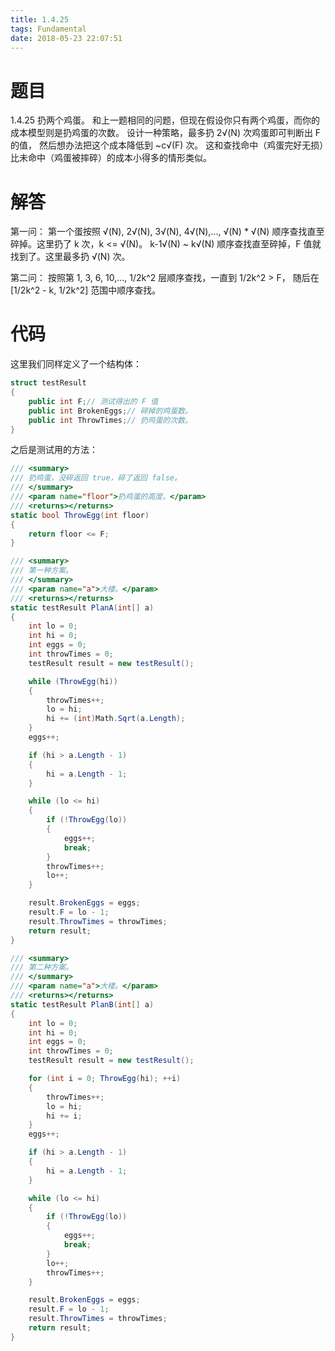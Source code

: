```yaml
---
title: 1.4.25
tags: Fundamental
date: 2018-05-23 22:07:51
---
```


# 题目

1.4.25
扔两个鸡蛋。 
和上一题相同的问题，但现在假设你只有两个鸡蛋，而你的成本模型则是扔鸡蛋的次数。 
设计一种策略，最多扔 2√(N) 次鸡蛋即可判断出 F 的值， 然后想办法把这个成本降低到 ~c√(F) 次。 这和查找命中（鸡蛋完好无损）比未命中（鸡蛋被摔碎）的成本小得多的情形类似。

# 解答

第一问：
第一个蛋按照 √(N), 2√(N), 3√(N), 4√(N),..., √(N) * √(N) 顺序查找直至碎掉。这里扔了 k 次，k <= √(N)。
k-1√(N) ~ k√(N) 顺序查找直至碎掉，F 值就找到了。这里最多扔 √(N) 次。

第二问：
按照第 1, 3, 6, 10,..., 1/2k^2 层顺序查找，一直到 1/2k^2 > F，
随后在 [1/2k^2 - k, 1/2k^2] 范围中顺序查找。

# 代码

这里我们同样定义了一个结构体：

```csharp
struct testResult
{
    public int F;// 测试得出的 F 值
    public int BrokenEggs;// 碎掉的鸡蛋数。
    public int ThrowTimes;// 扔鸡蛋的次数。
}
```

之后是测试用的方法：

```csharp
/// <summary>
/// 扔鸡蛋，没碎返回 true，碎了返回 false。
/// </summary>
/// <param name="floor">扔鸡蛋的高度。</param>
/// <returns></returns>
static bool ThrowEgg(int floor)
{
    return floor <= F;
}

/// <summary>
/// 第一种方案。
/// </summary>
/// <param name="a">大楼。</param>
/// <returns></returns>
static testResult PlanA(int[] a)
{
    int lo = 0;
    int hi = 0; 
    int eggs = 0;
    int throwTimes = 0;
    testResult result = new testResult();

    while (ThrowEgg(hi))
    {
        throwTimes++;
        lo = hi;
        hi += (int)Math.Sqrt(a.Length);
    }
    eggs++;

    if (hi > a.Length - 1)
    {
        hi = a.Length - 1;
    }

    while (lo <= hi)
    {
        if (!ThrowEgg(lo))
        {
            eggs++;
            break;
        }
        throwTimes++;
        lo++;
    }

    result.BrokenEggs = eggs;
    result.F = lo - 1;
    result.ThrowTimes = throwTimes;
    return result;
}

/// <summary>
/// 第二种方案。
/// </summary>
/// <param name="a">大楼。</param>
/// <returns></returns>
static testResult PlanB(int[] a)
{
    int lo = 0;
    int hi = 0;
    int eggs = 0;
    int throwTimes = 0;
    testResult result = new testResult();

    for (int i = 0; ThrowEgg(hi); ++i)
    {
        throwTimes++;
        lo = hi;
        hi += i;
    }
    eggs++;

    if (hi > a.Length - 1)
    {
        hi = a.Length - 1;
    }

    while (lo <= hi)
    {
        if (!ThrowEgg(lo))
        {
            eggs++;
            break;
        }
        lo++;
        throwTimes++;
    }

    result.BrokenEggs = eggs;
    result.F = lo - 1;
    result.ThrowTimes = throwTimes;
    return result;
}
```